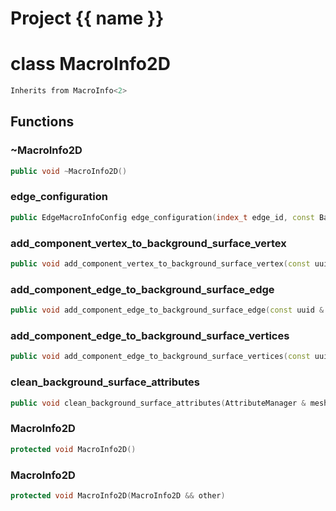 <script setup>
import {useRoute} from 'vitepress'
const {path} = useRoute()
const tokens = path.split('/')
const words = tokens[2].split('-');
for (let i = 0; i < words.length; i++) {
    words[i] = words[i].charAt(0).toUpperCase() + words[i].slice(1);
    words[i] = words[i].replace('geode', 'Geode')
}
const name = words.join('-');
</script>
# Project {{ name }}

# class MacroInfo2D


```cpp
Inherits from MacroInfo<2>
```



## Functions

### ~MacroInfo2D

```cpp
public void ~MacroInfo2D()
```


### edge_configuration

```cpp
public EdgeMacroInfoConfig edge_configuration(index_t edge_id, const BackgroundSurface & background_surface)
```


### add_component_vertex_to_background_surface_vertex

```cpp
public void add_component_vertex_to_background_surface_vertex(const uuid & mesh_id, index_t vertex_id, index_t background_surface_vertex_id, MacroInfo2DKey )
```


### add_component_edge_to_background_surface_edge

```cpp
public void add_component_edge_to_background_surface_edge(const uuid & mesh_id, index_t edge_id, index_t background_surface_edge_id, MacroInfo2DKey )
```


### add_component_edge_to_background_surface_vertices

```cpp
public void add_component_edge_to_background_surface_vertices(const uuid & mesh_id, index_t edge_id, absl::Span<const index_t> background_surface_vertex_ids, MacroInfo2DKey )
```


### clean_background_surface_attributes

```cpp
public void clean_background_surface_attributes(AttributeManager & mesh_vertex_attribute_manager, AttributeManager & mesh_edge_attribute_manager)
```


### MacroInfo2D

```cpp
protected void MacroInfo2D()
```


### MacroInfo2D

```cpp
protected void MacroInfo2D(MacroInfo2D && other)
```




